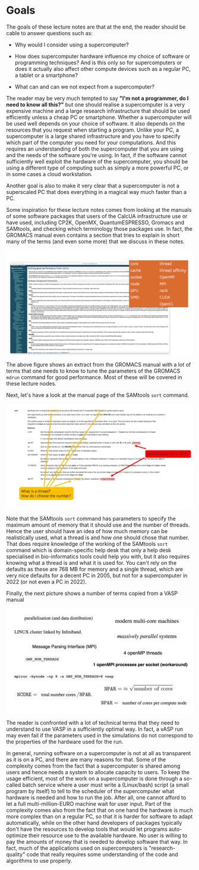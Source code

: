 # Goals

The goals of these lecture notes are that at the end, the reader should be cable to answer
questions such as:

-   Why would I consider using a supercomputer?

-   How does supercomputer hardware influence my choice of software or programming techniques?
    And is this only so for supercomputers or does it actually also affect other compute devices
    such as a regular PC, a tablet or a smartphone?

-   What can and can we not expect from a supercomputer?

The reader may be very much tempted to say **"I'm not a programmer, do I need to know all this?"**
but one should realise a supercomputer is a very expensive machine and a large research infrastructure
that should be used efficiently unless a cheap PC or smartphone. Whether a supercomputer will be used well
depends on your choice of software. It also depends on the resources that you request when starting a program.
Unlike your PC, a supercomputer is a large shared infrastructure and you have to specify which part of the
computer you need for your computations. And this requires an understanding of both the supercomputer that
you are using and the needs of the software you're using. In fact, if the software cannot sufficiently well
exploit the hardware of the supercomputer, you should be using a different type of computing such as simply
a more powerful PC, or in some cases a cloud workstation.

Another goal is also to make it very clear that a supercomputer is not a superscaled PC that does
everything in a magical way much faster than a PC.

Some inspiration for these lecture notes comes from looking at the manuals of some software packages that
users of the CalcUA infrastructure use or have used, including CP2K, OpenMX, QuantumESPRESSO, Gromacs and SAMtools,
and checking which terminology those packages use. In fact, the GROMACS manual even contains a section that tries 
to explain in short many of the terms (and even some more) that we discuss in these notes.

![GROMACS manual page](../img/C01_S01_01_GROMACS_manual.jpg)

The above figure shows an extract from the GROMACS manual with a lot of terms that one needs to know
to tune the parameters of the GROMACS ``mdrun`` command for good performance. Most of these will be covered
in these lecture nodes.

Next, let's have a look at the manual page of the SAMtools ``sort`` command.

![SAMtools sort manual page](../img/C01_S01_02_SAMtools_sort.jpg)

Note that the SAMtools ``sort`` command has parameters to specify the maximum amount of memory that it should
use and the number of threads. Hence the user should have an idea of how much memory can be realistically used,
what a thread is and how one should chose that number. That does require knowledge of the working of the SAMtools
``sort`` command which is domain-specific help desk that only a help desk specialised in bio-informatics tools
could help you with, but it also requires knowing what a thread is and what it is used for. You can't rely on
the defaults as these are 768 MB for memory and a single thread, which are very nice defaults for a decent PC
in 2005, but not for a supercomputer in 2022 (or not even a PC in 2022).

Finally, the next picture shows a number of terms copied from a VASP manual

![VASP terminology](../img/C01_S01_03_VASP_terms.jpg)

The reader is confronted with a lot of technical terms that they need to understand to use VASP in a sufficiently
optimal way. In fact, a vASP run may even fail if the parameters used in the simulations do not correspond 
to the properties of the hardware used for the run. 

In general, running software on a supercomputer is not at all as transparent as it is on a PC, and there are many
reasons for that. Some of the complexity comes from the fact that a supercomputer is shared among users and hence 
needs a system to allocate capacity to users. To keep the usage efficient, most of the work on a supercomputer is 
done through a so-called batch service where a user must write a (Linux/bash) script (a small program by itself) to
tell to the scheduler of the supercomputer what hardware is needed and how to run the job. After all, one cannot 
afford to let a full multi-million-EURO machine wait for user input. Part of the complexity comes also from the fact
that on one hand the hardware is much more complex than on a regular PC, so that it is harder for software to adapt
automatically, while on the other hand developers of packages typically don't have the resources to develop tools that 
would let programs auto-optimize their resource use to the available hardware. No user is willing to pay the amounts of
money that is needed to develop software that way. In fact, much of the applications used on supercomputers is 
"research-quality" code that really requires some understanding of the code and algorithms to use properly.
